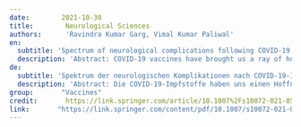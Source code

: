```yaml
---
date:        2021-10-30
title:        Neurological Sciences
authors:      'Ravindra Kumar Garg, Vimal Kumar Paliwal'
en:
  subtitle: 'Spectrum of neurological complications following COVID-19 vaccination'
  description: 'Abstract: COVID-19 vaccines have brought us a ray of hope to effectively fight against deadly pandemic of COVID-19 and hope to save lives. Many vaccines have been granted emergency use authorizations by many countries. Post-authorization, a wide spectrum of neurological complications is continuously being reported following COVID-19 vaccination. Neurological adverse events following vaccination are generally mild and transient, like fever and chills, headache, fatigue, myalgia and arthralgia, or local injection site effects like swelling, redness, or pain. The most devastating neurological post-vaccination complication is cerebral venous sinus thrombosis. Cerebral venous sinus is frequently reported in females of childbearing age, generally following adenovector-based vaccination. Another major neurological complication of concern is Bell’s palsy that was reported dominantly following mRNA vaccine administration. Acute transverse myelitis, acute disseminated encephalomyelitis, and acute demyelinating polyneuropathy are other unexpected neurological adverse events that occur as result of phenomenon of molecular mimicry. Reactivation of herpes zoster in many persons, following administration of mRNA vaccines, has been also recorded. Considering the enormity of recent COVID-19-vaccinated population, the number of serious neurological events is miniscule. Large collaborative prospective studies are needed to prove or disprove causal association between vaccine and neurological adverse events occurring vaccination. Keywords: COVID-19; SARS-COV-2; Vaccination; Cerebral venous sinus thrombosis; Thrombocytopenia.'
de: 
  subtitle: 'Spektrum der neurologischen Komplikationen nach COVID-19-Impfung'
  description: 'Abstract: Die COVID-19-Impfstoffe haben uns einen Hoffnungsschimmer gebracht, um die tödliche COVID-19-Pandemie wirksam bekämpfen und Leben retten zu können. Viele Länder haben eine Notfallzulassung für viele Impfstoffe erteilt. Nach der Zulassung wird immer wieder über ein breites Spektrum an neurologischen Komplikationen nach der COVID-19-Impfung berichtet. Neurologische Nebenwirkungen nach der Impfung sind in der Regel mild und vorübergehend, wie Fieber und Schüttelfrost, Kopfschmerzen, Müdigkeit, Myalgie und Arthralgie oder lokale Auswirkungen an der Injektionsstelle wie Schwellungen, Rötungen oder Schmerzen. Die verheerendste neurologische Komplikation nach der Impfung ist die zerebrale Venensinusthrombose. Zerebrale Venensinus-Thrombosen werden häufig bei Frauen im gebärfähigen Alter berichtet, in der Regel nach Impfungen mit Adenovektoren. Eine weitere besorgniserregende neurologische Komplikation ist die Bellsche Lähmung, über die vor allem nach der Verabreichung von mRNA-Impfstoffen berichtet wurde. Akute transversale Myelitis, akute disseminierte Enzephalomyelitis und akute demyelinisierende Polyneuropathie sind weitere unerwartete neurologische Nebenwirkungen, die als Folge des Phänomens der molekularen Mimikry auftreten. Bei vielen Personen wurde auch eine Reaktivierung von Herpes zoster nach Verabreichung von mRNA-Impfstoffen festgestellt. In Anbetracht der enormen Zahl der kürzlich mit COVID-19 geimpften Personen ist die Zahl der schwerwiegenden neurologischen Ereignisse verschwindend gering. Große prospektive Verbundstudien sind erforderlich, um einen kausalen Zusammenhang zwischen Impfstoff und neurologischen Nebenwirkungen der Impfung zu beweisen oder zu widerlegen. Stichworte: COVID-19; SARS-COV-2; Impfung; zerebrale venöse Sinusthrombose; Thrombozytopenie.'
group:       "Vaccines"
credit:       https://link.springer.com/article/10.1007%2Fs10072-021-05662-9
link:       "https://link.springer.com/content/pdf/10.1007/s10072-021-05662-9.pdf"
---
```

<object data="{{ page.link }}" style='height:calc(100vh - 400px); width: 100%' type='application/pdf'></object>